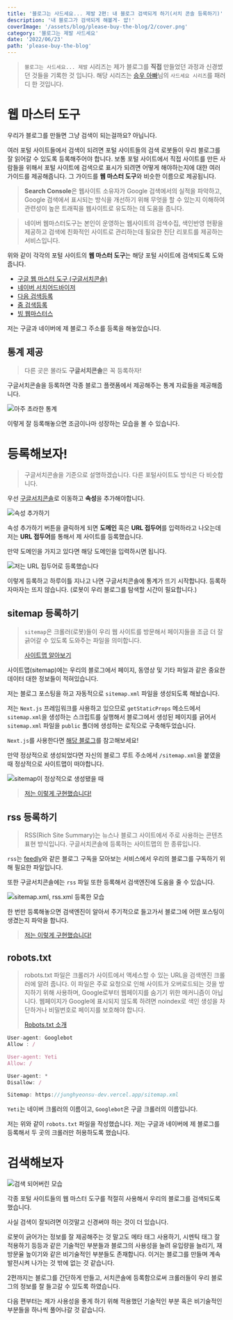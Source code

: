 ```yaml
---
title: '블로그는 사드세요... 제발 2편: 내 블로그 검색되게 하기(서치 콘솔 등록하기)'
description: '내 블로그가 검색되게 해볼게- 얍!'
coverImage: '/assets/blog/please-buy-the-blog/2/cover.png'
category: '블로그는 제발 사드세요'
date: '2022/06/23'
path: 'please-buy-the-blog'
---
```


> `블로그는 사드세요... 제발` 시리즈는 제가 블로그를 **직접** 만들었던 과정과 신경썼던 것들을 기록한 것 입니다. 해당 시리즈는 [승우 아빠](https://www.youtube.com/c/%EC%8A%B9%EC%9A%B0%EC%95%84%EB%B9%A0)님의 `사드세요 시리즈`를 패러디 한 것입니다.

# 웹 마스터 도구

우리가 블로그를 만들면 그냥 검색이 되는걸까요? 아닙니다.

여러 포털 사이트들에서 검색이 되려면 포털 사이트들의 검색 로봇들이 우리 블로그를 잘 읽어갈 수 있도록 등록해주어야 합니다.
보통 포털 사이트에서 직접 사이트를 만든 사람들을 위해서 포털 사이트에 검색으로 표시가 되려면 어떻게 해야하는지에 대한 여러 가이드를 제공해줍니다. 그 가이드를 **웹 마스터 도구**와 비슷한 이름으로 제공됩니다.

> **Search Console**은 웹사이트 소유자가 Google 검색에서의 실적을 파악하고, Google 검색에서 표시되는 방식을 개선하기 위해 무엇을 할 수 있는지 이해하여 관련성이 높은 트래픽을 웹사이트로 유도하는 데 도움을 줍니다.

> 네이버 웹마스터도구는 본인이 운영하는 웹사이트의 검색수집, 색인반영 현황을 제공하고 검색에 친화적인 사이트로 관리하는데 필요한 진단 리포트를 제공하는 서비스입니다.

위와 같이 각각의 포털 사이트의 **웹 마스터 도구**는 해당 포털 사이트에 검색되도록 도와줍니다.

- [구글 웹 마스터 도구 (구글서치콘솔)](https://developers.google.com/search/docs/beginner/search-console?hl=ko)
- [네이버 서치어드바이저](https://searchadvisor.naver.com/)
- [다음 검색등록](https://register.search.daum.net/index.daum)
- [줌 검색등록](https://help.zum.com/submit)
- [빙 웹마스터스](https://www.bing.com/webmasters/about?mkt=ko-kr)

저는 구글과 네이버에 제 블로그 주소를 등록을 해놓았습니다.

## 통계 제공
 
> 다른 곳은 몰라도 **구글서치콘솔**은 꼭 등록하자!

구글서치콘솔을 등록하면 각종 블로그 플랫폼에서 제공해주는 통계 자료들을 제공해줍니다.

![아주 초라한 통계](/assets/blog/please-buy-the-blog/2/1.png)

이렇게 잘 등록해놓으면 조금이나마 성장하는 모습을 볼 수 있습니다.

# 등록해보자!

> 구글서치콘솔을 기준으로 설명하겠습니다. 다른 포털사이트도 방식은 다 비슷합니다.

우선 [구글서치콘솔](https://developers.google.com/search/docs/beginner/search-console?hl=ko)로 이동하고 **속성**을 추가해야합니다.

![속성 추가하기](/assets/blog/please-buy-the-blog/2/2.png)

속성 추가하기 버튼을 클릭하게 되면 **도메인** 혹은 **URL 접두어**를 입력하라고 나오는데 저는 **URL 접두어**를 통해서 제 사이트를 등록했습니다.

만약 도메인을 가지고 있다면 해당 도메인을 입력하시면 됩니다.

![저는 URL 접두어로 등록했습니다](/assets/blog/please-buy-the-blog/2/3.png)

이렇게 등록하고 하루이틀 지나고 나면 구글서치콘솔에 통계가 뜨기 시작합니다. 등록하자마자는 뜨지 않습니다. (로봇이 우리 블로그를 탐색할 시간이 필요합니다.)

## sitemap 등록하기

> `sitemap`은 크롤러(로봇)들이 우리 웹 사이트를 방문해서 페이지들을 조금 더 잘 긁어갈 수 있도록 도와주는 파일을 의미합니다.
>
> [사이트맵 알아보기](https://developers.google.com/search/docs/advanced/sitemaps/overview?hl=ko)

사이트맵(sitemap)에는 우리의 블로그에서 페이지, 동영상 및 기타 파일과 같은 중요한 데이터 대한 정보들이 적혀있습니다.

저는 블로그 포스팅을 하고 자동적으로 `sitemap.xml` 파일을 생성되도록 해놨습니다.

저는 `Next.js` 프레임워크를 사용하고 있으므로 `getStaticProps` 메소드에서 `sitemap.xml`을 생성하는 스크립트를 실행해서 블로그에서 생성된 페이지를 긁어서 `sitemap.xml` 파일을 `public` 폴더에 생성하는 로직으로 구축해두었습니다.

`Next.js`를 사용한다면 [해당 블로그](https://medium.com/volla-live/next-js%EB%A5%BC-%EC%9C%84%ED%95%9C-sitemap-generator-%EB%A7%8C%EB%93%A4%EA%B8%B0-10fc917d307e)를 참고해보세요!

만약 정상적으로 생성되었다면 자신의 블로그 루트 주소에서 `/sitemap.xml`을 붙였을 때 정상적으로 사이트맵이 떠야합니다.

![sitemap이 정상적으로 생성됐을 때](/assets/blog/please-buy-the-blog/2/4.png)

> [저는 이렇게 구현했습니다!](https://github.com/junghyeonsu/junghyeonsu.dev/blob/main/src/scripts/sitemap.js)

## rss 등록하기

> RSS(Rich Site Summary)는 뉴스나 블로그 사이트에서 주로 사용하는 콘텐츠 표현 방식입니다. 구글서치콘솔에 등록하는 사이트맵의 한 종류입니다.

`rss`는 [feedly](https://feedly.com/)와 같은 블로그 구독을 모아보는 서비스에서 우리의 블로그를 구독하기 위해 필요한 파일입니다.

또한 구글서치콘솔에는 `rss` 파일 또한 등록해서 검색엔진에 도움을 줄 수 있습니다.

![sitemap.xml, rss.xml 등록한 모습](/assets/blog/please-buy-the-blog/2/5.png)

한 번만 등록해놓으면 검색엔진이 알아서 주기적으로 들고가서 블로그에 어떤 포스팅이 생겼는지 파악을 합니다.

> [저는 이렇게 구현했습니다!](https://github.com/junghyeonsu/junghyeonsu.dev/blob/main/src/scripts/rss.ts)

## robots.txt

> robots.txt 파일은 크롤러가 사이트에서 액세스할 수 있는 URL을 검색엔진 크롤러에 알려 줍니다. 이 파일은 주로 요청으로 인해 사이트가 오버로드되는 것을 방지하기 위해 사용하며, Google로부터 웹페이지를 숨기기 위한 메커니즘이 아닙니다. 웹페이지가 Google에 표시되지 않도록 하려면 noindex로 색인 생성을 차단하거나 비밀번호로 페이지를 보호해야 합니다.
> 
> [Robots.txt 소개](https://developers.google.com/search/docs/advanced/robots/intro?hl=ko)

```ts
User-agent: Googlebot
Allow : / 

User-agent: Yeti
Allow: /

User-agent: *
Disallow: /

Sitemap: https://junghyeonsu-dev.vercel.app/sitemap.xml
```

`Yeti`는 네이버 크롤러의 이름이고, `Googlebot`은 구글 크롤러의 이름입니다.

저는 위와 같이 `robots.txt` 파일을 작성했습니다. 저는 구글과 네이버에 제 블로그를 등록해서 두 곳의 크롤러만 허용하도록 했습니다.

# 검색해보자

![검색 되어버린 모습](/assets/blog/please-buy-the-blog/2/6.png)

각종 포털 사이트들의 웹 마스터 도구를 적절히 사용해서 우리의 블로그를 검색되도록 했습니다.

사실 검색이 잘되려면 이것말고 신경써야 하는 것이 더 있습니다.

로봇이 긁어가는 정보를 잘 제공해주는 것 말고도 메타 태그 사용하기, 시멘틱 태그 잘 적용하기 등등과 같은 기술적인 부분들과 블로그의 사용성을 늘려 유입량을 늘리기, 재방문율 높이기와 같은 비기술적인 부분들도 존재합니다. 이거는 블로그를 만들며 계속 발전시켜 나가는 것 밖에 없는 것 같습니다.

2편까지는 블로그를 간단하게 만들고, 서치콘솔에 등록함으로써 크롤러들이 우리 블로그의 정보를 잘 들고갈 수 있도록 하였습니다.

다음 편부터는 제가 사용성을 좋게 하기 위해 적용했던 기술적인 부분 혹은 비기술적인 부분들을 하나씩 풀어나갈 것 같습니다.
